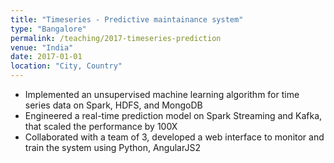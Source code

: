 ```yaml
---
title: "Timeseries - Predictive maintainance system"
type: "Bangalore"
permalink: /teaching/2017-timeseries-prediction
venue: "India"
date: 2017-01-01
location: "City, Country"
---
```




* Implemented an unsupervised machine learning algorithm for time series data on Spark, HDFS, and MongoDB
* Engineered a real-time prediction model on Spark Streaming and Kafka, that scaled the performance by 100X
* Collaborated with a team of 3, developed a web interface to monitor and train the system using Python, AngularJS2
